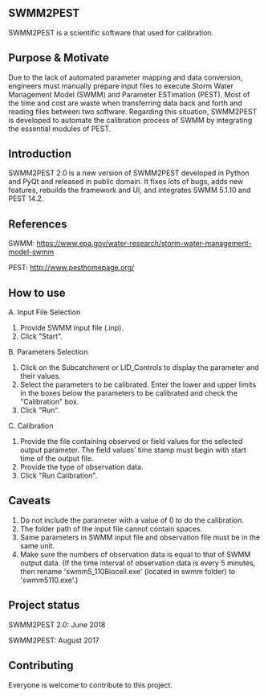 ## SWMM2PEST
SWMM2PEST is a scientific software that used for calibration.

## Purpose & Motivate
Due to the lack of automated parameter mapping and data conversion, engineers must manually prepare input files to execute Storm Water Management Model (SWMM) and Parameter ESTimation (PEST).
Most of the time and cost are waste when transferring data back and forth and reading files between two software.
Regarding this situation, SWMM2PEST is developed to automate the calibration process of SWMM by integrating the essential modules of PEST.

## Introduction
SWMM2PEST 2.0 is a new version of SWMM2PEST developed in Python and PyQt and released in public domain. It fixes lots of bugs, adds new features, rebuilds the framework and UI, and integrates SWMM 5.1.10 and PEST 14.2.

## References
SWMM: https://www.epa.gov/water-research/storm-water-management-model-swmm

PEST: http://www.pesthomepage.org/

## How to use
A. Input File Selection
1. Provide SWMM input file (.inp). 
2. Click "Start".

B. Parameters Selection
1. Click on the Subcatchment or LID_Controls to display the parameter and their values. 
2. Select the parameters to be calibrated. Enter the lower and upper limits in the boxes below the parameters to be calibrated and check the "Calibration" box.
3. Click "Run".

C. Calibration 
1. Provide the file containing observed or field values for the selected output parameter. The field values’ time stamp must begin with start time of the output file. 
2. Provide the type of observation data.
3. Click "Run Calibration".

## Caveats
1. Do not include the parameter with a value of 0 to do the calibration.
2. The folder path of the input file cannot contain spaces.
3. Same parameters in SWMM input file and observation file must be in the same unit.
4. Make sure the numbers of observation data is equal to that of SWMM output data. (If the time interval of observation data is every 5 minutes, then rename 'swmm5_110Biocell.exe' (located in swmm folder) to 'swmm5110.exe'.)

## Project status
SWMM2PEST 2.0: June 2018

SWMM2PEST: August 2017
## Contributing
Everyone is welcome to contribute to this project.